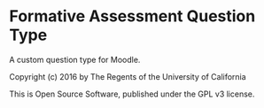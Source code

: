 # Formative Assessment Question Type

A custom question type for Moodle.

Copyright (c) 2016 by The Regents of the University of California

This is Open Source Software, published under the GPL v3 license.
